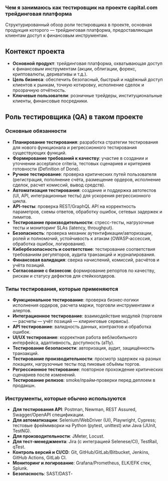### Чем я занимаюсь как тестировщик на проекте capital.com трейдинговая платформа

Структурированный обзор роли тестировщика в проекте, основная продукция которого — трейдинговая платформа, предоставляющая клиентам доступ к финансовым инструментам.

## Контекст проекта

- **Основной продукт**: трейдинговая платформа, охватывающая доступ к финансовым инструментам (акции, облигации, форекс, криптовалюты, деривативы и т.д.).
- **Цель бизнеса**: обеспечить безопасный, быстрый и надёжный доступ клиентов к рынкам, точную котировку, исполнение сделок и прозрачную отчётность.
- **Ключевые пользователи**: розничные трейдеры, институциональные клиенты, финансовые посредники.

## Роль тестировщика (QA) в таком проекте

### Основные обязанности
- **Планирование тестирования**: разработка стратегии тестирования для нового функционала и регрессионного тестирования существующих функций.
- **Формирование требований к качеству**: участие в создании и уточнении acceptance criteria, тестовых сценариев и критериев готовности (Definition of Done).
- **Ручное тестирование**: проверка критических путей пользователя (регистрация, пополнение счёта, размещение ордеров, исполнение сделок, расчет комиссий, вывод средств).
- **Автоматизация тестирования**: создание и поддержка автотестов (UI, API, интеграционные тесты) для ускорения регрессионного цикла.
- **API‑тесты**: проверка REST/GraphQL API на корректность параметров, схемы ответов, обработку ошибок, сетевых задержек и лимитов.
- **Тестирование производительности**: стресс-тесты, нагрузочные тесты и мониторинг SLAs (latency, throughput).
- **Безопасность**: проверка механик аутентификации/авторизации, ролей и полномочий, устойчивость к атакам (OWASP‑ассессия, обработка ошибок, логирование).
- **Кибербезопасность и соответствие**: тестирование соответствия требованиям регуляторов, аудита транзакций и журналирования.
- **Финансовая валидация**: сверка начислений, комиссий, расчётов и учёта позиций.
- **Согласование с бизнесом**: формирование репортов по качеству, рискам и статусу дефектов для стейкхолдеров.

### Типы тестирования, которые применяются

- **Функциональное тестирование**: проверка бизнес‑логики исполнения ордеров, расчета маржи, торговли инструментами и алертов.
- **Интеграционное тестирование**: взаимодействие модулей (торговля — расчеты — учёт позиций — клиринговые сервисы).
- **API тестирование**: валидность данных, контрактов и обработка ошибок.
- **UI/UX тестирование**: корректная работа веб/мобильного интерфейса, адаптивность, доступность (a11y).
- **Тестирование безопасности**: авторизация, аудит, защищённость транзакций.
- **Тестирование производительности**: просмотр задержек на разных локациях, нагрузочные тесты под пиковые объёмы торгов.
- **Регрессионное тестирование**: повторное прохождение критических сценариев после изменений.
- **Тестирование релизов**: smoke/прайм‑проверки перед деплоем в продакшн.

### Инструменты, которые обычно используются

- **Для тестирования API**: Postman, Newman, REST Assured, Swagger/OpenAPI спецификации.
- **Для автоматизации**: Selenium/WebDriver (UI), Playwright, Cypress; тестовые фрейммворки на Python (pytest, unittest) или Java (JUnit, TestNG).
- **Для производительности**: JMeter, Locust.
- **Для тест‑менеджмента**: Jira (с интеграцией Selenese/CI), TestRail, qTest.
- **Контроль версий и CI/CD**: Git, GitHub/GitLab/Bitbucket, Jenkins, GitHub Actions, GitLab CI.
- **Мониторинг и логирование**: Grafana/Prometheus, ELK/EFK стек, Splunk.
- **Безопасность**: SAST/DAST‑
